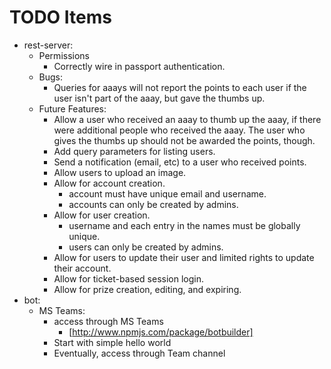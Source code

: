 
# TODO Items


* rest-server:
  * Permissions
    * Correctly wire in passport authentication.
  * Bugs:
    * Queries for aaays will not report the points to each user if the
      user isn't part of the aaay, but gave the thumbs up.
  * Future Features:
    * Allow a user who received an aaay to thumb up the aaay, if there were
      additional people who received the aaay.  The user who gives the
      thumbs up should not be awarded the points, though.
    * Add query parameters for listing users.
    * Send a notification (email, etc) to a user who received points.
    * Allow users to upload an image.
    * Allow for account creation.
      * account must have unique email and username.
      * accounts can only be created by admins.
    * Allow for user creation.
      * username and each entry in the names must be globally
        unique.
      * users can only be created by admins.
    * Allow for users to update their user and limited rights
      to update their account.
    * Allow for ticket-based session login.
    * Allow for prize creation, editing, and expiring.
* bot:
  * MS Teams:
    * access through MS Teams
      * [http://www.npmjs.com/package/botbuilder]
    * Start with simple hello world
    * Eventually, access through Team channel
